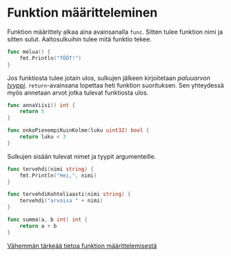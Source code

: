 # Funktion määritteleminen

Funktion määrittely alkaa aina avainsanalla `func`. Sitten tulee funktion nimi ja sitten sulut. Aaltosulkuihin tulee mitä funktio tekee.

```Go
func melua() {
    fmt.Println("TÖÖT!")
}
```

Jos funktiosta tulee jotain ulos, sulkujen jälkeen kirjoitetaan _paluuarvon_ [_tyyppi_](tyypit.md). `return`-avainsana lopettaa heti funktion suorituksen. Sen yhteydessä myös annetaan arvot jotka tulevat funktiosta ulos.

```Go
func annaViisi() int {
    return 5
}

func onkoPienempiKuinKolme(luku uint32) bool {
    return luku < 3
}
```

Sulkujen sisään tulevat nimet ja tyypit argumenteille.

```Go
func tervehdi(nimi string) {
    fmt.Println("Hei,", nimi)
}

func tervehdiKohteliaasti(nimi string) {
    tervehdi("arvoisa " + nimi)
}

func summa(a, b int) int {
    return a + b
}
```

[Vähemmän tärkeää tietoa funktion määrittelemisestä](func2.md)
